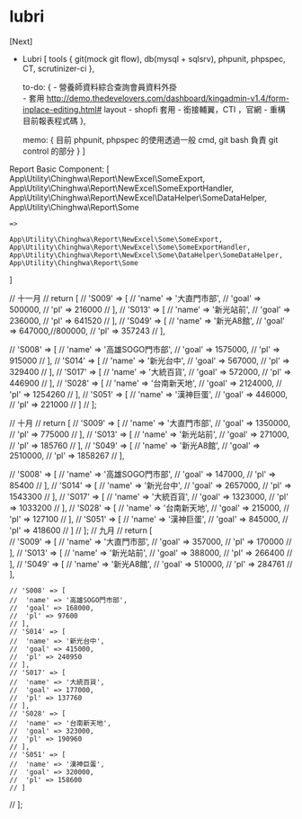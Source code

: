 # lubri
[Next]

- Lubri [
    tools {
        git(mock git flow),
        db(mysql + sqlsrv),
        phpunit,
        phpspec,
        CT,
        scrutinizer-ci
    },

    to-do: {
        - 營養師資料綜合查詢會員資料外掛   
        - 套用 http://demo.thedevelovers.com/dashboard/kingadmin-v1.4/form-inplace-editing.html# layout
        - shopfi 套用
        - 銜接輔翼，CTI ，官網
        - 重構目前報表程式碼
    },

    memo: {
        目前 phpunit, phpspec 的使用透過一般 cmd, git bash 負責 git control 的部分
    }
]


Report Basic Component:
[
    App\Utility\Chinghwa\Report\NewExcel\SomeExport, 
    App\Utility\Chinghwa\Report\NewExcel\SomeExportHandler,
    App\Utility\Chinghwa\Report\NewExcel\DataHelper\SomeDataHelper,
    App\Utility\Chinghwa\Report\Some

    => 

    App\Utility\Chinghwa\Report\NewExcel\Some\SomeExport, 
    App\Utility\Chinghwa\Report\NewExcel\Some\SomeExportHandler,
    App\Utility\Chinghwa\Report\NewExcel\Some\DataHelper\SomeDataHelper,
    App\Utility\Chinghwa\Report\Some
]

// 十一月
// return [
//     'S009' => [
//         'name' => '大直門市部',
//         'goal' => 500000,
//         'pl' => 216000 
//     ],
//     'S013' => [
//         'name' => '新光站前',
//         'goal' => 236000,
//         'pl' => 641520 
//     ],
//     'S049' => [
//         'name' => '新光A8館',
//         'goal' => 647000,//800000,
//         'pl' => 357243 
//     ],

//     'S008' => [
//         'name' => '高雄SOGO門市部',
//         'goal' => 1575000,
//         'pl' => 915000 
//     ],
//     'S014' => [
//         'name' => '新光台中',
//         'goal' => 567000,
//         'pl' => 329400 
//     ],
//     'S017' => [
//         'name' => '大統百貨',
//         'goal' => 572000,
//         'pl' => 446900 
//     ],
//     'S028' => [
//         'name' => '台南新天地',
//         'goal' => 2124000,
//         'pl' => 1254260 
//     ],
//     'S051' => [
//         'name' => '漢神巨蛋',
//         'goal' => 446000,
//         'pl' => 221000 
//     ]
// ];

// 十月
// return [
//     'S009' => [
//         'name' => '大直門市部',
//         'goal' => 1350000,
//         'pl' => 775000 
//     ],
//     'S013' => [
//         'name' => '新光站前',
//         'goal' => 271000,
//         'pl' => 185760 
//     ],
//     'S049' => [
//         'name' => '新光A8館',
//         'goal' => 2510000,
//         'pl' => 1858267 
//     ],

//     'S008' => [
//         'name' => '高雄SOGO門市部',
//         'goal' => 147000,
//         'pl' => 85400 
//     ],
//     'S014' => [
//         'name' => '新光台中',
//         'goal' => 2657000,
//         'pl' => 1543300 
//     ],
//     'S017' => [
//         'name' => '大統百貨',
//         'goal' => 1323000,
//         'pl' => 1033200 
//     ],
//     'S028' => [
//         'name' => '台南新天地',
//         'goal' => 215000,
//         'pl' => 127100 
//     ],
//     'S051' => [
//         'name' => '漢神巨蛋',
//         'goal' => 845000,
//         'pl' => 418600 
//     ]
// ];
// 九月
//   return [        
    // 'S009' => [
    //  'name' => '大直門市部',
    //  'goal' => 357000,
    //  'pl' => 170000
    // ],
    // 'S013' => [
    //  'name' => '新光站前',
    //  'goal' => 388000,
    //  'pl' => 266400
    // ],
    // 'S049' => [
    //  'name' => '新光A8館',
    //  'goal' => 510000,
    //  'pl' => 284761
    // ],

    // 'S008' => [
    //  'name' => '高雄SOGO門市部',
    //  'goal' => 168000,
    //  'pl' => 97600
    // ],
    // 'S014' => [
    //  'name' => '新光台中',
    //  'goal' => 415000,
    //  'pl' => 240950
    // ],
    // 'S017' => [
    //  'name' => '大統百貨',
    //  'goal' => 177000,
    //  'pl' => 137760
    // ],
    // 'S028' => [
    //  'name' => '台南新天地',
    //  'goal' => 323000,
    //  'pl' => 190960
    // ],
    // 'S051' => [
    //  'name' => '漢神巨蛋',
    //  'goal' => 320000,
    //  'pl' => 158600
    // ]
//   ];
